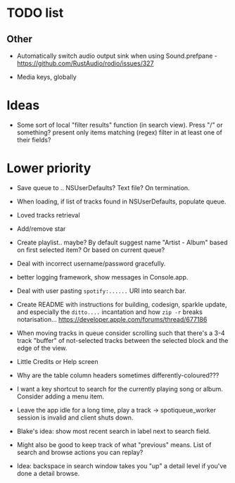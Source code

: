 # TODO list

## Other

* Automatically switch audio output sink when using Sound.prefpane - https://github.com/RustAudio/rodio/issues/327

* Media keys, globally

# Ideas

* Some sort of local "filter results" function (in search view).  Press "/" or something?
  present only items matching (regex) filter in at least one of their fields?


# Lower priority

* Save queue to .. NSUserDefaults? Text file?  On termination.

* When loading, if list of tracks found in NSUserDefaults, populate queue.

* Loved tracks retrieval
* Add/remove star

* Create playlist.. maybe? By default suggest name "Artist - Album"
  based on first selected item?  Or based on current queue?

* Deal with incorrect username/password gracefully.

* better logging framework, show messages in Console.app.

* Deal with user pasting `spotify:......` URI into search bar.

* Create README with instructions for building, codesign, sparkle
  update, and especially the `ditto....` incantation and how `zip -r`
  breaks notarisation... https://developer.apple.com/forums/thread/677186

* When moving tracks in queue consider scrolling such that there's a
  3-4 track "buffer" of not-selected tracks between the selected block
  and the edge of the view.

* Little Credits or Help screen

* Why are the table column headers sometimes differently-coloured???

* I want a key shortcut to search for the currently playing song or
  album. Consider adding a menu item.

* Leave the app idle for a long time, play a track ->
  spotiqueue_worker session is invalid and client shuts down.

* Blake's idea: show most recent search in label next to search
  field.

* Might also be good to keep track of what "previous" means.  List of
  search and browse actions you can replay?

* Idea: backspace in search window takes you "up" a detail level if
  you've done a detail browse.
